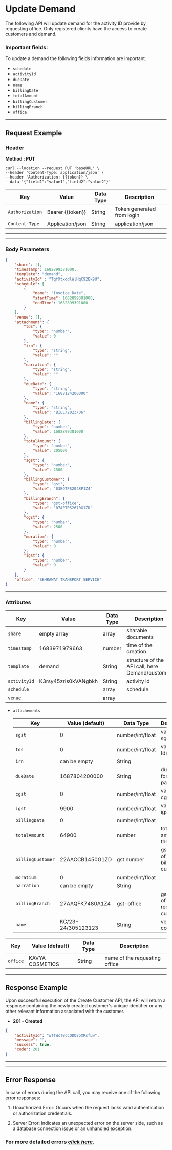# Update Demand 

The following API will update demand for the activity ID provide by requesting office. Only registered clients have the access to create customers and demand. 
### Important fields:
To update a demand the following fields information are important.
- `schedule`
- `activityId`
- `dueDate`
- `name`
- `billingDate`
- `totalAmount`
- `billingCustomer`
- `billingBranch`
- `office`


----
## Request Example

### Header

**Method : PUT**

```
curl --location --request PUT 'baseURL' \
--header 'Content-Type: application/json' \
--header 'Authorization: {{token}} \
--data '{"field1":"value1","field2":"value2"}'
  ```
| Key | Value | Data Type | Description |
| ----------- | ----------- | ------------| ----------- |
| `Authorization` | Bearer {{token}} | String | Token generated from login |
|`Content-Type `| Application/json | String | application/json |

----
----
### Body Parameters

```json
{
    "share": [],
    "timestamp": 1682899381000,
    "template": "demand",
    "activityId" : "TqfXtxddlWlHqC92Ek9U",
    "schedule": [
        {
            "name": "Invoice Date",
            "startTime": 1682899381000,
            "endTime": 1682899391000
        }
    ],
    "venue": [],
    "attachment": {
        "tds": {
            "type": "number",
            "value": 0
        },
        "irn": {
            "type": "string",
            "value": ""
        },
        "narration": {
            "type": "string",
            "value": ""
        },
        "dueDate": {
            "type": "string",
            "value": "1688124200000"
        },
        "name": {
            "type": "string",
            "value": "BILL/2023/06"
        },
        "billingDate": {
            "type": "number",
            "value": 1682899381000
        },
        "totalAmount": {
            "type": "number",
            "value": 205000
        },
        "sgst": {
            "type": "number",
            "value": 2500
        },
        "billingCustomer": {
            "type": "gst",
            "value": "03EOTPS2048P1Z4"
        },
        "billingBranch": {
            "type": "gst-office",
            "value": "07APTPS2670G1ZD"
        },
        "cgst": {
            "type": "number",
            "value": 2500
        },
        "moratium": {
            "type": "number",
            "value": 0
        },
        "igst": {
            "type": "number",
            "value": 0
        }
    },
    "office": "SEHRAWAT TRANSPORT SERVICE"
}
```
-------

### Attributes

| Key | Value | Data Type | Description |
| ----------- | ----------- | ------------| ----------- |
|`share` | empty array | array | sharable documents |
|`timestamp` | 1683971979663 | number | time of the creation |
|`template` | demand | String | structure of the API call, here Demand/customer |
|`activityId` | K3rsy45zrls0kVANgbkh | String | activity id  |
|`schedule` |  | array | schedule |
|`venue` |  | array |  |


- `attachements`

    | Key | Value (default) | Data Type | Description |
    | ----------- | ----------- | ------------| ----------- |
    | `sgst` | 0 | number/int/float | value of the sgst |
    | `tds` | 0 | number/int/float | value of the tds |
    | `irn` | can be empty | String |  |
    | `dueDate` | 1687804200000 | String | due date for payment |
    | `cgst` | 0 | number/int/float | value of the cgst |
    | `igst` | 9900 | number/int/float | value of the igst |
    | `billingDate` | 0 | number/int/float | |
    | `totalAmount` | 64900 | number | total amount on the invoice |
    | `billingCustomer` | 22AACCB1450G1ZD | gst number | gst number of the billing customer |
    | `moratium` | 0 | number/int/float |  |
    | `narration` | can be empty | String | |
    | `billingBranch` | 27AAQFK7480A1Z4 | gst-office | gst number of the requesting customer |
    | `name` | KC/23-24/305123123 | String | vendor code |

| Key | Value (default) | Data Type | Description |
| ----------- | ----------- | ------------| ----------- |
|`office` | KAVYA COSMETICS | String | name of the requesting office  |

------

## Response Example

Upon successful execution of the Create Customer API, the API will return a response containing the newly created customer's unique identifier or any other relevant information associated with the customer.

- **201 - Created**
```json 
{
    "activityId": "wTtWcTBccQDQ8pXRsfLw",
    "message": "",
    "success": true,
    "code": 201
}
```

----
----


## Error Response

In case of errors during the API call, you may receive one of the following error responses:

1. Unauthorized Error: Occurs when the request lacks valid authentication or authorization credentials.

2. Server Error: Indicates an unexpected error on the server side, such as a database connection issue or an unhandled exception.

### For more detailed errors [*click here*](/Errors/errors.md#update).



